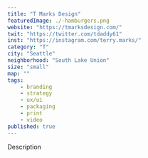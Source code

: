 ```yaml
---
title: "T Marks Design"
featuredImage: ./-hamburgers.png
website: "https://tmarksdesign.com/"
twit: "https://twitter.com/tdaddy61"
inst: "https://instagram.com/terry.marks/"
category: "T"
city: "Seattle"
neighborhood: "South Lake Union"
size: "small"
map: ""
tags:
    - branding
    - strategy
    - ux/ui
    - packaging
    - print
    - video
published: true
---
```


Description
